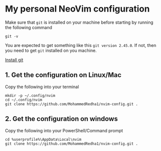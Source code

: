 # My personal NeoVim configuration
Make sure that `git` is installed on your machine before starting by running the following command

    git -v
You are expected to get something like this `git version 2.45.0`. If not, then you need to get `git` installed on you machine.

[Install git](https://git-scm.com/downloads)
## 1. Get the configuration on Linux/Mac
Copy the following into your terminal

    mkdir -p ~/.config/nvim
    cd ~/.config/nvim
    git clone https://github.com/MohammedRedha1/nvim-config.git .

## 2. Get the configuration on windows
Copy the following into your PowerShell/Command prompt

    cd %userprofile%\AppData\Local\nvim
    git clone https://github.com/MohammedRedha1/nvim-config.git .
